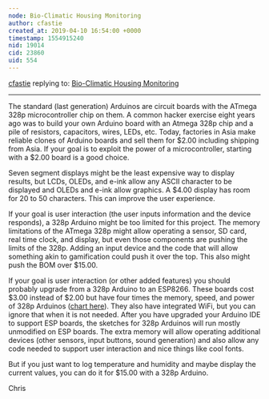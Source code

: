```yaml
---
node: Bio-Climatic Housing Monitoring
author: cfastie
created_at: 2019-04-10 16:54:00 +0000
timestamp: 1554915240
nid: 19014
cid: 23860
uid: 554
---
```




[cfastie](../profile/cfastie) replying to: [Bio-Climatic Housing Monitoring](../notes/dbsnp/04-09-2019/bio-climatic-housing-monitoring)

----
The standard (last generation) Arduinos are circuit boards with the ATmega 328p microcontroller chip on them. A common hacker exercise eight years ago was to build your own Arduino board with an Atmega 328p chip and a pile of resistors, capacitors, wires, LEDs, etc. Today, factories in Asia make reliable clones of Arduino boards and sell them for $2.00 including shipping from Asia. If your goal is to exploit the power of a microcontroller, starting with a $2.00 board is a good choice.

Seven segment displays might be the least expensive way to display results, but LCDs, OLEDs, and e-ink allow any ASCII character to be displayed and OLEDs and e-ink allow graphics. A $4.00 display has room for 20 to 50 characters. This can improve the user experience.

If your goal is user interaction (the user inputs information and the device responds), a 328p Arduino might be too limited for this project. The memory limitations of the ATmega 328p might allow operating a sensor, SD card, real time clock, and display, but even those components are pushing the limits of the 328p. Adding an input device and the code that will allow something akin to gamification could push it over the top. This also might push the BOM over $15.00.

If your goal is user interaction (or other added features) you should probably upgrade from a 328p Arduino to an ESP8266. These boards cost $3.00 instead of $2.00 but have four times the memory, speed, and power of 328p Arduinos ([chart here](https://publiclab.org/notes/cfastie/01-10-2019/what-would-you-do-with-sensorship)). They also have integrated WiFi, but you can ignore that when it is not needed. After you have upgraded your Arduino IDE to support ESP boards, the sketches for 328p Arduinos will run mostly unmodified on ESP boards. The extra memory will allow operating additional devices (other sensors, input buttons, sound generation) and also allow any code needed to support user interaction and nice things like cool fonts.

But if you just want to log temperature and humidity and maybe display the current values, you can do it for $15.00 with a 328p Arduino.

Chris